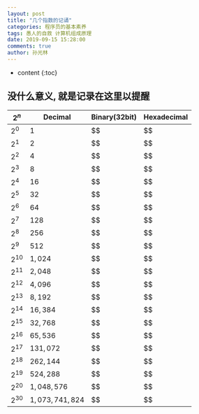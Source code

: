 ```yaml
---
layout: post
title: "几个指数的记诵"
categories: 程序员的基本素养
tags: 愚人的自救 计算机组成原理
date: 2019-09-15 15:28:00
comments: true
author: 孙光林
---
```


* content
{:toc}

## 没什么意义, 就是记录在这里以提醒
| $2^n$ | Decimal | Binary(32bit) | Hexadecimal|
| ----- | ----    | ----   | ----   |
| $2^0$    |  $1$     | $$     | $$     |
| $2^1$    |  $2$     | $$     | $$     |
| $2^2$    |  $4$     | $$     | $$     |
| $2^3$    |  $8$     | $$     | $$     |
| $2^4$    |  $16$     | $$     | $$     |
| $2^5$    |  $32$     | $$     | $$     |
| $2^6$    |  $64$     | $$     | $$     |
| $2^7$    |  $128$     | $$     | $$     |
| $2^8$    |  $256$     | $$     | $$     |
| $2^9$    |  $512$     | $$     | $$     |
| $2^{10}$    |  $1,024$     | $$     | $$     |
| $2^{11}$    |  $2,048$     | $$     | $$     |
| $2^{12}$    |  $4,096$     | $$     | $$     |
| $2^{13}$    |  $8,192$     | $$     | $$     |
| $2^{14}$    |  $16,384$     | $$     | $$     |
| $2^{15}$    |  $32,768$     | $$     | $$     |
| $2^{16}$    |  $65,536$     | $$     | $$     |
| $2^{17}$    |  $131,072$     | $$     | $$     |
| $2^{18}$    |  $262,144$     | $$     | $$     |
| $2^{19}$    |  $524,288$     | $$     | $$     |
| $2^{20}$    |  $1,048,576$     | $$     | $$     |
| $2^{30}$    |  $1,073,741,824$     | $$     | $$     |
